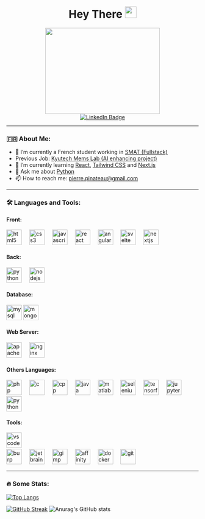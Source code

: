 <div id="header" align="center">
   <h1>
  Hey There
  <img src="https://media.giphy.com/media/hvRJCLFzcasrR4ia7z/giphy.gif" width="30px"/>
</h1>
   <div align="center">
  <img src="https://i.pinimg.com/originals/e4/26/70/e426702edf874b181aced1e2fa5c6cde.gif" width="300" height="225"/>
</div>
  <div id="badges">
    <a href="https://www.linkedin.com/in/pierre-pinateau-4212b4253/">
      <img src="https://img.shields.io/badge/LinkedIn-blue?style=for-the-badge&logo=linkedin&logoColor=white" alt="LinkedIn Badge"/>
    </a>
   </div>
   <img src="https://komarev.com/ghpvc/?username=Weyrd&style=flat-square&color=blue" alt=""/>
</div>



---
### 🇫🇷 About Me:
- 🔭 I’m currently a French student working in [SMAT (Fullstack)]([http://www.life.kyutech.ac.jp/~momo/](https://www.smat.io/))
- Previous Job: [Kyutech Mems Lab (AI enhancing project)](http://www.life.kyutech.ac.jp/~momo/)
- 🌱 I’m currently learning [React](https://reactjs.org/), [Tailwind CSS](https://tailwindcss.com/) and [Next.js](https://nextjs.org/)
- 💬 Ask me about [Python](https://www.python.org/)
- 📫 How to reach me: pierre.pinateau@gmail.com
---
### :hammer_and_wrench: Languages and Tools:
#### Front:
<div>
  <img src="https://skillicons.dev/icons?i=html" title="html5" alt="html5" width="40" height="40"/>
  <img width="12" />
  <img src="https://skillicons.dev/icons?i=css" title="css3" alt="css3" width="40" height="40"/>
  <img width="12" />
  <img src="https://skillicons.dev/icons?i=js" title="javascript" alt="javascript" width="40" height="40"/>
  <img width="12" />
  <img src="https://skillicons.dev/icons?i=react" title="react" alt="react" width="40" height="40"/>
  <img width="12" />
  <img src="https://skillicons.dev/icons?i=angular" title="angular" alt="angular" width="40" height="40"/>
  <img width="12" />
  <img src="https://skillicons.dev/icons?i=svelte" title="svelte" alt="svelte" width="40" height="40"/>
  <img width="12" />
  <img src="https://skillicons.dev/icons?i=nextjs" title="nextjs" alt="nextjs" width="40" height="40"/>
</div>
  
#### Back:
<div>
<img src="https://skillicons.dev/icons?i=python" title="python" alt="python" width="40" height="40"/>
<img width="12" />
<img src="https://skillicons.dev/icons?i=nodejs" title="nodejs" alt="nodejs" width="40" height="40"/>
</div>

#### Database:
<div>
<img src="https://skillicons.dev/icons?i=mysql" title="mysql" alt="mysql" width="40" height="40"/>
<img src="https://skillicons.dev/icons?i=mongodb" title="mongo" alt="mongo" width="40" height="40"/>
</div>


#### Web Server:
<div>
  <img src="https://cdn.jsdelivr.net/gh/devicons/devicon/icons/apache/apache-original.svg" title="apache" alt="apache" width="40" height="40"/>
  <img width="12" />
  <img src="https://cdn.jsdelivr.net/gh/devicons/devicon/icons/nginx/nginx-original.svg" title="nginx" alt="nginx" width="40" height="40"/>
</div>



#### Others Languages:
<div>
  <img src="https://skillicons.dev/icons?i=php" title="php" alt="php" width="40" height="40"/>
  <img width="12" />
  <img src="https://skillicons.dev/icons?i=c" title="c" alt="c" width="40" height="40"/>
  <img width="12" />
  <img src="https://skillicons.dev/icons?i=cpp" title="cpp" alt="cpp" width="40" height="40"/>
  <img width="12" />
  <img src="https://skillicons.dev/icons?i=java" title="java" alt="java" width="40" height="40"/>
  <img width="12" />
  <img src="https://skillicons.dev/icons?i=matlab" title="matlab" alt="matlab" width="40" height="40"/>
  <img width="12" />
  <img src="https://skillicons.dev/icons?i=selenium" title="selenium" alt="selenium" width="40" height="40"/>
  <img width="12" />
  <img src="https://skillicons.dev/icons?i=tensorflow" title="tensorflow" alt="tensorflow" width="40" height="40"/>
  <img width="12" />
  <img src="https://skillicons.dev/icons?i=jupither" title="jupyter notebook" alt="jupyter notebook" width="40" height="40"/>
  <img width="12" />
  <img src="https://skillicons.dev/icons?i=python" title="python" alt="python" width="40" height="40"/>
</div>

#### Tools:
<div>
  <img src="https://skillicons.dev/icons?i=vscode" title="vscode" alt="vscode" width="40" height="40"/>
   <img width="12" />
<div>
  <img src="https://www.svgrepo.com/show/454430/burpsuite-security-software.svg" title="burp" alt="burp" width="40" height="40"/>
   <img width="12" />
  <img src="https://cdn.jsdelivr.net/gh/devicons/devicon/icons/jetbrains/jetbrains-original.svg" title="jetbrains" alt="jetbrains" width="40" height="40"/>
  <img width="12" />
  <img src="https://skillicons.dev/icons?i=gimp" title="gimp" alt="gimp" width="40" height="40"/>
  <img width="12" />
  <img src="https://skillicons.dev/icons?i=affinity-photo" title="affinity" alt="affinity" width="40" height="40"/>
  <img width="12" />
  <img src="https://skillicons.dev/icons?i=docker" title="docker" alt="docker" width="40" height="40"/>
  <img width="12" />
  <img src="https://skillicons.dev/icons?i=git" title="git" alt="git" width="40" height="40"/>
</div>



---
### :fire: Some Stats:
[![Top Langs](https://github-readme-stats.vercel.app/api/top-langs/?username=Weyrd&hide=Jupyter%20Notebook&theme=radical&layout=compact)](https://github.com/anuraghazra/github-readme-stats)

[![GitHub Streak](http://github-readme-streak-stats.herokuapp.com?user=Weyrd&exclude_days=Sun%2CSat&theme=radical)](https://git.io/streak-stats)
![Anurag's GitHub stats](https://github-readme-stats.vercel.app/api?username=Weyrd&show_icons=true&theme=radical)

<!--
**Weyrd/Weyrd** is a ✨ _special_ ✨ repository because its `README.md` (this file) appears on your GitHub profile.

Here are some ideas to get you started:

- 🔭 I’m currently working on ...
- 🌱 I’m currently learning ...
- 👯 I’m looking to collaborate on ...
- 🤔 I’m looking for help with ...
- 💬 Ask me about ...
- 📫 How to reach me: ...
- 😄 Pronouns: ...
- ⚡ Fun fact: ...
-->
